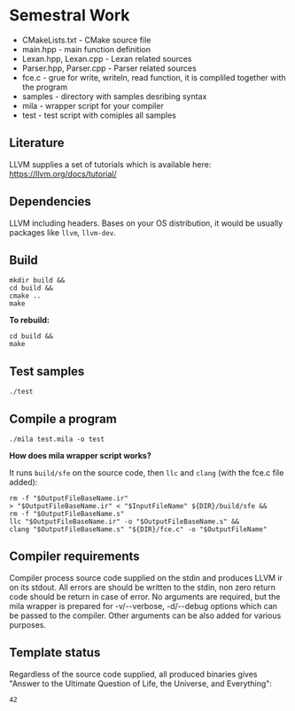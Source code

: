 # Semestral Work

- CMakeLists.txt - CMake source file
- main.hpp - main function definition
- Lexan.hpp, Lexan.cpp - Lexan related sources
- Parser.hpp, Parser.cpp - Parser related sources
- fce.c - grue for write, writeln, read function, it is compliled together with the program
- samples - directory with samples desribing syntax
- mila - wrapper script for your compiler
- test - test script with comiples all samples

## Literature ##

LLVM supplies a set of tutorials which is available here: https://llvm.org/docs/tutorial/

## Dependencies ##

LLVM including headers. Bases on your OS distribution, it would be usually packages like `llvm`, `llvm-dev`.

## Build ##

```
mkdir build &&
cd build &&
cmake ..
make
```

**To rebuild:**
```
cd build &&
make
```

## Test samples ##

```
./test
```

## Compile a program ##
```
./mila test.mila -o test
```

**How does mila wrapper script works?**

It runs `build/sfe` on the source code, then `llc` and `clang` (with the fce.c file added):

```
rm -f "$OutputFileBaseName.ir"
> "$OutputFileBaseName.ir" < "$InputFileName" ${DIR}/build/sfe &&
rm -f "$OutputFileBaseName.s"
llc "$OutputFileBaseName.ir" -o "$OutputFileBaseName.s" &&
clang "$OutputFileBaseName.s" "${DIR}/fce.c" -o "$OutputFileName"
```

## Compiler requirements ##
Compiler process source code supplied on the stdin and produces LLVM ir on its stdout.
All errors are should be written to the stdin, non zero return code should be return in case of error.
No arguments are required, but the mila wrapper is prepared for -v/--verbose, -d/--debug options which can be passed to the compiler.
Other arguments can be also added for various purposes.

## Template status ##
Regardless of the source code supplied, all produced binaries gives "Answer to the Ultimate Question of Life, the Universe, and Everything":
```
42
```